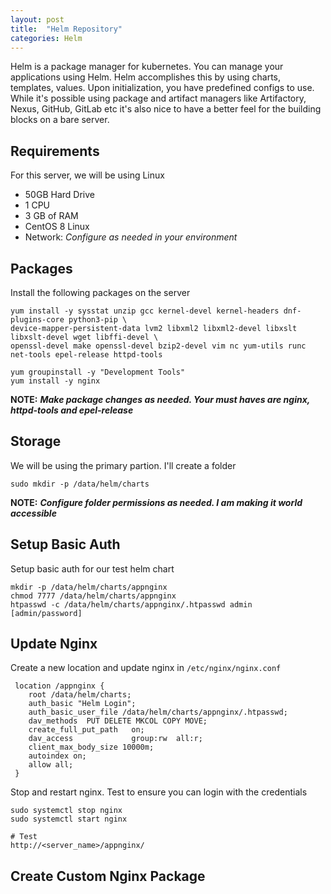 ```yaml
---
layout: post
title:  "Helm Repository"
categories: Helm
---
```


Helm is a package manager for kubernetes. You can manage your applications using Helm. Helm accomplishes this by
using charts, templates, values.  Upon initialization, you have predefined configs to use. While it's possible using
package and artifact managers like Artifactory, Nexus, GitHub, GitLab etc it's also nice to have a better feel for
the building blocks on a bare server.

## Requirements
For this server, we will be using Linux
* 50GB Hard Drive
* 1 CPU
* 3 GB of RAM
* CentOS 8 Linux
* Network: *Configure as needed in your environment*

## Packages
Install the following packages on the server
```
yum install -y sysstat unzip gcc kernel-devel kernel-headers dnf-plugins-core python3-pip \
device-mapper-persistent-data lvm2 libxml2 libxml2-devel libxslt libxslt-devel wget libffi-devel \
openssl-devel make openssl-devel bzip2-devel vim nc yum-utils runc net-tools epel-release httpd-tools

yum groupinstall -y "Development Tools"
yum install -y nginx
```
**NOTE:** ***Make package changes as needed. Your must haves are nginx, httpd-tools and epel-release***

## Storage
We will be using the primary partion. I'll create a folder
```
sudo mkdir -p /data/helm/charts
```
**NOTE:** ***Configure folder permissions as needed. I am making it world accessible***

## Setup Basic Auth
Setup basic auth for our test helm chart
```
mkdir -p /data/helm/charts/appnginx
chmod 7777 /data/helm/charts/appnginx
htpasswd -c /data/helm/charts/appnginx/.htpasswd admin     [admin/password]
```

## Update Nginx
Create a new location and update nginx in `/etc/nginx/nginx.conf`
```
 location /appnginx {
    root /data/helm/charts;
    auth_basic "Helm Login";
    auth_basic_user_file /data/helm/charts/appnginx/.htpasswd;
    dav_methods  PUT DELETE MKCOL COPY MOVE;
    create_full_put_path   on;
    dav_access             group:rw  all:r;
    client_max_body_size 10000m;
    autoindex on;
    allow all;
 }
```
Stop and restart nginx. Test to ensure you can login with the credentials
```
sudo systemctl stop nginx
sudo systemctl start nginx

# Test
http://<server_name>/appnginx/
```

## Create Custom Nginx Package

